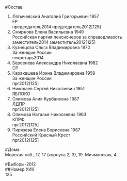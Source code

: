 #Состав  
1. Лятычевский Анатолий Григорьевич 1957  
    ЕР  
    председатель2014  председатель2012[125]  
2. Смирнова Елена Васильевна 1949  
    Российская партия пенсионеров за справедливость  
    заместитель2014 заместитель2012[125]    
3. Кузнецова Ольга Владимировна 1970  
    За женщин России  
    секретарь2014  
4. Берсенева Александра Николаевна 1982  
    СР  
5. Каракашева Ирина Владимировна 1959  
    За женщин России  
    прг2012[125]  
6. Николаев Сергей Николаевич 1951  
    ЯБЛОКО  
7. Олимова Алия Курбановна 1987  
    ЛДПР  
    прг2012[125]  
8. Олимова Наталья Николаевна 1963  
    КПРФ  
    прг2012[125]  
9. Пирязева Елена Борисовна 1967  
    Российский Красный Крест  
    прг2012[125]  
  
#Дома  
Морская наб.,     17, 17 (корпуса 2, 3), 19. Мичманская,  4.  
  
#Выборы-2012  
##Номер УИК  
125  
